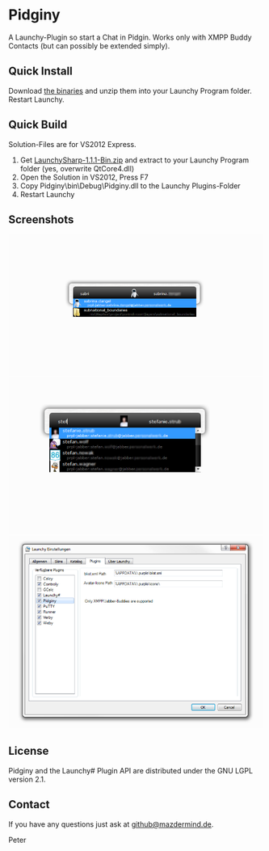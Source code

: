 Pidginy
=======

A Launchy-Plugin so start a Chat in Pidgin.
Works only with XMPP Buddy Contacts (but can possibly be extended simply).

Quick Install
-------------
Download [the binaries](http://mazdermind.de/dl/pidginy/release-12.08.2013.zip) and unzip them into your Launchy Program folder. Restart Launchy. 

Quick Build
-------------
Solution-Files are for VS2012 Express.

 1. Get [LaunchySharp-1.1.1-Bin.zip](http://sourceforge.net/projects/launchysharp/files/Launchy%23/1.1.1/LaunchySharp-1.1.1-Bin.zip/download) and extract to your Launchy Program folder (yes, overwrite QtCore4.dll)
 2. Open the Solution in VS2012, Press F7
 3. Copy Pidginy\bin\Debug\Pidginy.dll to the Launchy Plugins-Folder
 4. Restart Launchy

Screenshots
-----------
![Example of Launchy-Selection](/Screenshots/selection.png "Example of Launchy-Selection")
![Example of Multiple matching Contacts in the Launchy-Selection](/Screenshots/multiple.png "Example of Multiple matching Contacts in the Launchy-Selection")
![The settings dialog](/Screenshots/settings.png "The settings dialog")

License
-------
Pidginy and the Launchy# Plugin API are distributed under the GNU LGPL version 2.1.

Contact
-------
If you have any questions just ask at github@mazdermind.de.

Peter
